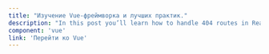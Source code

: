 ```yaml
---
title: "Изучение Vue-фреймворка и лучших практик."
description: "In this post you’ll learn how to handle 404 routes in React Router and provide a fallback component for displaying an imfamous 404 Page Not Found"
component: 'vue'
link: 'Перейти ко Vue'
---
```

